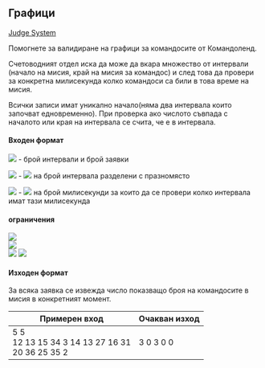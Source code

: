 ## Графици

[Judge System](https://www.hackerrank.com/contests/sda-2019-2020-test4/challenges/challenge-2274)

Помогнете за валидиране на графици за командосите от Командоленд.

Счетоводният отдел иска да може да вкара множество от интервали (начало на мисия, край на мисия за командос) и след това да провери за конкретна милисекунда колко командоси са били в това време на мисия.

Всички записи имат уникално начало(няма два интервала които започват едновременно). При проверка ако числото съвпада с началото или края на интервала се счита, че е в интервала.

#### Входен формат

<img src="https://latex.codecogs.com/svg.latex?\Large&space;n,q"> - брой интервали и брой заявки

<img src="https://latex.codecogs.com/svg.latex?\Large&space;start_i,end_i"> - <img src="https://latex.codecogs.com/svg.latex?\Large&space;n"> на брой интервала разделени с празномясто

<img src="https://latex.codecogs.com/svg.latex?\Large&space;q_j"> - <img src="https://latex.codecogs.com/svg.latex?\Large&space;q"> на брой милисекунди за които да се провери колко интервала имат тази милисекунда

#### ограничения
<img src="https://latex.codecogs.com/svg.latex?\Large&space;1<n<100,000"><br>
<img src="https://latex.codecogs.com/svg.latex?\Large&space;1<q<100,000"><br>
<img src="https://latex.codecogs.com/svg.latex?\Large&space;0\le{start_i}\le{start_i}\le{100,000,000}">
<img src="https://latex.codecogs.com/svg.latex?\Large&space;0<q_j<100,000,000">

#### Изходен формат

За всяка заявка се извежда число показващо броя на командосите в мисия в конкретният момент.

Примерен вход|Очакван изход
-|-
5 5<br>12 13 15 34 3 14 13 27 16 31<br>20 36 25 35 2|3 0 3 0 0
